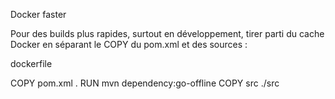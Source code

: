 Docker faster

Pour des builds plus rapides, surtout en développement, tirer parti du cache Docker en séparant le COPY du pom.xml et des sources :

dockerfile

COPY pom.xml .
RUN mvn dependency:go-offline
COPY src ./src





